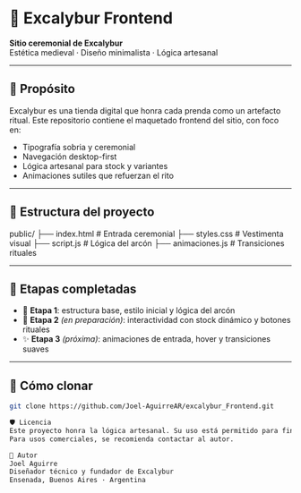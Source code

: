 # 🧺 Excalybur Frontend

**Sitio ceremonial de Excalybur**  
Estética medieval · Diseño minimalista · Lógica artesanal

---

## 🧭 Propósito

Excalybur es una tienda digital que honra cada prenda como un artefacto ritual. Este repositorio contiene el maquetado frontend del sitio, con foco en:

- Tipografía sobria y ceremonial  
- Navegación desktop-first  
- Lógica artesanal para stock y variantes  
- Animaciones sutiles que refuerzan el rito

---

## 🧱 Estructura del proyecto
public/ 
├── index.html # Entrada ceremonial
├── styles.css  # Vestimenta visual
├── script.js # Lógica del arcón
├── animaciones.js # Transiciones rituales


---

## 🧩 Etapas completadas

- 🧺 **Etapa 1**: estructura base, estilo inicial y lógica del arcón  
- 🎯 **Etapa 2** *(en preparación)*: interactividad con stock dinámico y botones rituales  
- ✨ **Etapa 3** *(próxima)*: animaciones de entrada, hover y transiciones suaves

---

## 🚀 Cómo clonar

```bash
git clone https://github.com/Joel-AguirreAR/excalybur_Frontend.git

🛡️ Licencia
Este proyecto honra la lógica artesanal. Su uso está permitido para fines educativos, simbólicos o rituales.
Para usos comerciales, se recomienda contactar al autor.

🧙 Autor
Joel Aguirre
Diseñador técnico y fundador de Excalybur
Ensenada, Buenos Aires · Argentina
